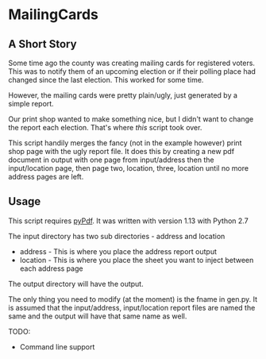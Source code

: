 MailingCards
============
A Short Story
-------------
Some time ago the county was creating mailing cards for registered voters. This was to notify them of an upcoming election or if their polling place had changed since the last election. This worked for some time.

However, the mailing cards were pretty plain/ugly, just generated by a simple report.

Our print shop wanted to make something nice, but I didn't want to change the report each election. That's where *this* script took over.

This script handily merges the fancy (not in the example however) print shop page with the ugly report file. It does this by creating a new pdf document in output with one page from input/address then the input/location page, then page two, location, three, location until no more address pages are left.

Usage
-----
This script requires [pyPdf](http://pybrary.net/pyPdf/). It was written with version 1.13 with Python 2.7

The input directory has two sub directories - address and location
- address - This is where you place the address report output
- location - This is where you place the sheet you want to inject between each address page

The output directory will have the output.

The only thing you need to modify (at the moment) is the fname in gen.py. It is assumed that the input/address, input/location report files are named the same and the output will have that same name as well.

TODO:
- Command line support